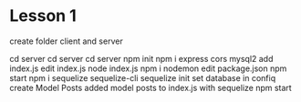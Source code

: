 # Lesson 1

create folder client and server

cd server
cd server
cd server
npm init
npm i express cors mysql2
add index.js
edit index.js
node index.js
npm i nodemon
edit package.json
npm start
npm i sequelize sequelize-cli
sequelize init
set database in confiq
create Model Posts
added model posts to index.js with sequelize
npm start

